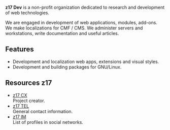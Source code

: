 **z17 Dev** is a non-profit organization dedicated to research and development of web technologies.

We are engaged in development of web applications, modules, add-ons. We make localizations for CMF / CMS. We administer servers and workstations, write documentation and useful articles.

## Features

- Development and localization web apps, extensions and visual styles.
- Development and building packages for GNU/Linux.

## Resources z17

- [z17 CX](https://z17.cx)  
  Project creator.
- [z17 TEL](https://z17.tel)  
  General contact information.
- [z17 IM](https://z17.im)  
  List of profiles in social networks.

